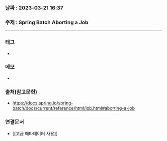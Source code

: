 ### 날짜 : 2023-03-21 16:37
### 주제 : Spring Batch Aborting a Job
---
### 태그
* 

### 메모
* 

### 출처(참고문헌)
-  https://docs.spring.io/spring-batch/docs/current/reference/html/job.html#aborting-a-job

### 연결문서
- [[고급 메타데이터 사용]]
